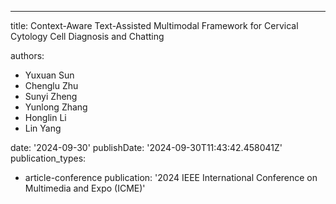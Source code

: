 ---

title: Context-Aware Text-Assisted Multimodal Framework for Cervical Cytology Cell
  Diagnosis and Chatting

authors:
- Yuxuan Sun
- Chenglu Zhu
- Sunyi Zheng
- Yunlong Zhang
- Honglin Li
- Lin Yang

date: '2024-09-30'
publishDate: '2024-09-30T11:43:42.458041Z'
publication_types:
- article-conference
publication: '2024 IEEE International Conference on Multimedia and Expo (ICME)'

